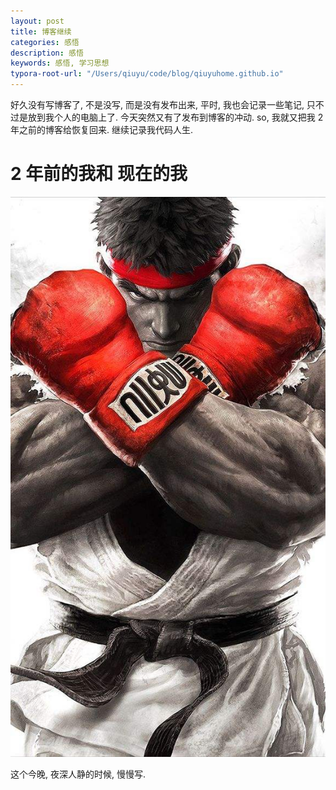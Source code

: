 ```yaml
---
layout: post
title: 博客继续
categories: 感悟
description: 感悟
keywords: 感悟, 学习思想
typora-root-url: "/Users/qiuyu/code/blog/qiuyuhome.github.io"
---
```


好久没有写博客了, 不是没写, 而是没有发布出来, 平时, 我也会记录一些笔记, 只不过是放到我个人的电脑上了. 今天突然又有了发布到博客的冲动. so, 我就又把我 2 年之前的博客给恢复回来. 继续记录我代码人生. 



# 2 年前的我和 现在的我



![8D25D33E-DB1B-4EB3-B9ED-E127141AA6AF](../images/posts/8D25D33E-DB1B-4EB3-B9ED-E127141AA6AF-8570775.jpeg)

这个今晚, 夜深人静的时候, 慢慢写. 